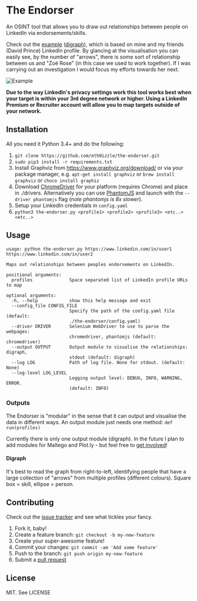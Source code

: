 # The Endorser

An OSINT tool that allows you to draw out relationships between people on LinkedIn via endorsements/skills.

Check out the [example](https://raw.githubusercontent.com/eth0izzle/the-endorser/master/example/output.pdf) ([digraph](#digraph)), which is based on mine and my friends (David Prince) LinkedIn profile. By glancing at the visualisation you can easily see, by the number of "arrows", there is some sort of relationship between us and "Zoë Rose" (in this case we used to work together). If I was carrying out an investigation I would focus my efforts towards her next.

![Example](https://raw.githubusercontent.com/eth0izzle/the-endorser/master/example/example.png)

**Due to the way LinkedIn's privacy settings work this tool works best when your target is within your 3rd degree network or higher. Using a LinkedIn Premium or Recruiter account will allow you to map targets outside of your network.**

## Installation

All you need it Python 3.4+ and do the following:

1. `git clone https://github.com/eth0izzle/the-endorser.git`
2. `sudo pip3 install -r requirements.txt`
3. Install Graphviz from https://www.graphviz.org/download/ or via your package manager, e.g. `apt-get install graphviz` or `brew install graphviz` or `choco install graphiz`
4. Download [ChromeDriver](https://sites.google.com/a/chromium.org/chromedriver/downloads) for your platform (requires Chrome) and place in ./drivers. Alternatively you can use [PhantomJS](http://phantomjs.org/download.html) and launch with the `--driver phantomjs` flag (*note phantomjs is 8x slower*).
5. Setup your LinkedIn credentials in `config.yaml`
6. `python3 the-endorser.py <profile1> <profile2> <profile3> <etc..> <etc..>`

## Usage

    usage: python the-endorser.py https://www.linkedin.com/in/user1 https://www.linkedin.com/in/user2

    Maps out relationships between peoples endorsements on LinkedIn.

    positional arguments:
      profiles              Space separated list of LinkedIn profile URLs to map

    optional arguments:
      -h, --help            show this help message and exit
      --config_file CONFIG_FILE
                            Specify the path of the config.yaml file (default:
                            ./the-endorser/config.yaml)
      --driver DRIVER       Selenium WebDriver to use to parse the webpages:
                            chromedriver, phantomjs (default: chromedriver)
      --output OUTPUT       Output module to visualise the relationships: digraph,
                            stdout (default: digraph)
      --log LOG             Path of log file. None for stdout. (default: None)
      --log-level LOG_LEVEL
                            Logging output level: DEBUG, INFO, WARNING, ERROR.
                            (default: INFO)

### Outputs

The Endorser is "modular" in the sense that it can output and visualise the data in different ways. An output module just needs one method: `def run(profiles)`

Currently there is only one output module (digraph). In the future I plan to add modules for Maltego and Plot.ly - but feel free to [get involved](https://github.com/eth0izzle/the-enforcer/issues)!

#### Digraph

It's best to read the graph from right-to-left, identifying people that have a large collection of "arrows" from multiple profiles (different colours). Square box = skill, ellipse = person.

## Contributing

Check out the [issue tracker](https://github.com/eth0izzle/the-enforcer/issues) and see what tickles your fancy.

1. Fork it, baby!
2. Create a feature branch: `git checkout -b my-new-feature`
3. Create your super-awesome feature!
4. Commit your changes: `git commit -am 'Add some feature'`
5. Push to the branch: `git push origin my-new-feature`
6. Submit a [pull request](https://github.com/eth0izzle/the-endorser/pulls)

## License

MIT. See LICENSE
